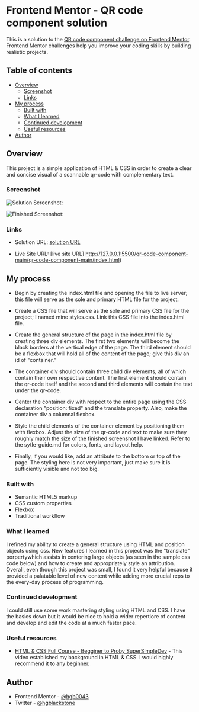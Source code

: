 # Frontend Mentor - QR code component solution

This is a solution to the [QR code component challenge on Frontend Mentor](https://www.frontendmentor.io/challenges/qr-code-component-iux_sIO_H). Frontend Mentor challenges help you improve your coding skills by building realistic projects. 

## Table of contents

- [Overview](#overview)
  - [Screenshot](#screenshot)
  - [Links](#links)
- [My process](#my-process)
  - [Built with](#built-with)
  - [What I learned](#what-i-learned)
  - [Continued development](#continued-development)
  - [Useful resources](#useful-resources)
- [Author](#author)


## Overview

This project is a simple application of HTML & CSS in order to create a clear and concise visual of a scannable qr-code with complementary text. 

### Screenshot

![Solution Screenshot:](https://github.com/hgb0043/first-project/blob/main/solutionscreenshot.png?raw=true) 


![Finished Screenshot:](https://github.com/hgb0043/first-project/blob/main/finishedscreenshot.png?raw=true)

### Links

- Solution URL: [solution URL](https://github.com/hgb0043/first-project/blob/main/index.html)  

- Live Site URL: [live site URL] http://127.0.0.1:5500/qr-code-component-main/qr-code-component-main/index.html) 

## My process

- Begin by creating the index.html file and opening the file to live server; this file will serve as the sole and primary HTML file for the project.

- Create a CSS file that will serve as the sole and primary CSS file for the project; I named mine styles.css. Link this CSS file into the index.html file.

- Create the general structure of the page in the index.html file by creating three div elements. The first two elements will become the black borders at the vertical edge of the page. The third element should be a flexbox that will hold all of the content of the page; give this div an id of "container."

-  The container div should contain three child div elements, all of which contain their own respective content. The first element should contain the qr-code itself and the second and third elements will contain the text under the qr-code. 

- Center the container div with respect to the entire page using the CSS declaration "position: fixed" and the translate property. Also, make the container div a columnal flexbox.

- Style the child elements of the container element by positioning them with flexbox. Adjust the size of the qr-code and text to make sure they roughly match the size of the finished screenshot I have linked.
Refer to the sytle-guide.md for colors, fonts, and layout help.

- Finally, if you would like, add an attribute to the bottom or top of the page. The styling here is not very important, just make sure it is sufficiently visible and not too big. 


### Built with

- Semantic HTML5 markup
- CSS custom properties
- Flexbox
- Traditional workflow 

### What I learned

I refined my ability to create a general structure using HTML and position objects using css. New features I learned in this project was the "translate" porpertywhich assists in centering large objects (as seen in the sample css code below) and how to create and appropriately style an attribution. Overall, even though this project was small, I found it very helpful because it provided a palatable level of new content while adding more crucial reps to the every-day process of programming. 

### Continued development

I could still use some work mastering styling using HTML and CSS. I have the basics down but it would be nice to hold a wider repertiore of content and develop and edit the code at a much faster pace.

### Useful resources

- [HTML & CSS Full Course - Begginer to Proby SuperSimpleDev](https://youtu.be/G3e-cpL7ofc) - This video established my background in HTML & CSS. I would highly recommend it to any beginner. 

## Author

- Frontend Mentor - [@hgb0043](https://www.frontendmentor.io/profile/yourusername)
- Twitter - [@hgblackstone](https://www.x.com/hgblackstone)


